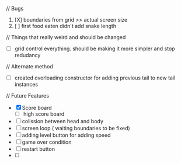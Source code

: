 // Bugs

1. [X] boundaries from grid >> actual screen size
2. [ ] first food eaten didn't add snake length

// Things that really weird and should be changed

* [ ] grid control everything. should be making it more simpler and stop redudancy

// Alternate method

* [ ] created overloading constructor for adding previous tail to new tail instances

// Future Features

* [X] Score board
  * [ ] high score board
* [ ] colission between head and body
* [ ] screen loop ( waiting boundaries to be fixed)
* [ ] adding level button for adding speed
* [ ] game over condition
* [ ] restart button
* [ ]
